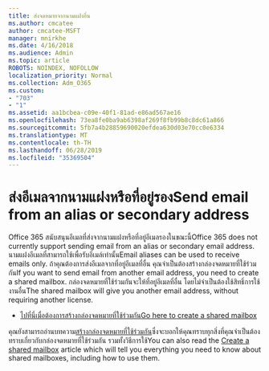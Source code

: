 ```yaml
---
title: ส่งจดหมายจากนามแฝงอื่น
ms.author: cmcatee
author: cmcatee-MSFT
manager: mnirkhe
ms.date: 4/16/2018
ms.audience: Admin
ms.topic: article
ROBOTS: NOINDEX, NOFOLLOW
localization_priority: Normal
ms.collection: Adm_O365
ms.custom:
- "703"
- "1"
ms.assetid: aa1bcbea-c09e-40f1-81ad-e86ad567ae16
ms.openlocfilehash: 73ea8fe0ba9ab6398af269f8fb99b8c8dc61a866
ms.sourcegitcommit: 5fb7a4b28859690020efdea630d03e70cc0e6334
ms.translationtype: MT
ms.contentlocale: th-TH
ms.lasthandoff: 06/28/2019
ms.locfileid: "35369504"
---
```

# <a name="send-email-from-an-alias-or-secondary-address"></a><span data-ttu-id="5d1a5-102">ส่งอีเมลจากนามแฝงหรือที่อยู่รอง</span><span class="sxs-lookup"><span data-stu-id="5d1a5-102">Send email from an alias or secondary address</span></span>

<span data-ttu-id="5d1a5-103">Office 365 สนับสนุนอีเมลที่ส่งจากนามแฝงหรือที่อยู่อีเมลรองในขณะนี้</span><span class="sxs-lookup"><span data-stu-id="5d1a5-103">Office 365 does not currently support sending email from an alias or secondary email address.</span></span> <span data-ttu-id="5d1a5-104">นามแฝงอีเมลที่สามารถใช้เพื่อรับอีเมล์เท่านั้น</span><span class="sxs-lookup"><span data-stu-id="5d1a5-104">Email aliases can be used to receive emails only.</span></span> <span data-ttu-id="5d1a5-105">ถ้าคุณต้องการส่งอีเมลจากที่อยู่อีเมลที่อื่น คุณจำเป็นต้องสร้างกล่องจดหมายที่ใช้ร่วมกัน</span><span class="sxs-lookup"><span data-stu-id="5d1a5-105">If you want to send email from another email address, you need to create a shared mailbox.</span></span> <span data-ttu-id="5d1a5-106">กล่องจดหมายที่ใช้ร่วมกันจะให้ที่อยู่อีเมลที่อื่น โดยไม่จำเป็นต้องใช้สิทธิ์การใช้งานอื่น</span><span class="sxs-lookup"><span data-stu-id="5d1a5-106">The shared mailbox will give you another email address, without requiring another license.</span></span>
  
- [<span data-ttu-id="5d1a5-107">ไปที่นี่เมื่อต้องการสร้างกล่องจดหมายที่ใช้ร่วมกัน</span><span class="sxs-lookup"><span data-stu-id="5d1a5-107">Go here to create a shared mailbox</span></span>](https://portal.office.com/AdminPortal/Home#/AssistedGuide/addemailoptions)

<span data-ttu-id="5d1a5-108">คุณยังสามารถอ่านบทความ[สร้างกล่องจดหมายที่ใช้ร่วมกัน](https://support.office.com/article/871a246d-3acd-4bba-948e-5de8be0544c9)ซึ่งจะบอกให้คุณทราบทุกสิ่งที่คุณจำเป็นต้องทราบเกี่ยวกับกล่องจดหมายที่ใช้ร่วมกัน รวมทั้งวิธีการใช้</span><span class="sxs-lookup"><span data-stu-id="5d1a5-108">You can also read the [Create a shared mailbox](https://support.office.com/article/871a246d-3acd-4bba-948e-5de8be0544c9) article which will tell you everything you need to know about shared mailboxes, including how to use them.</span></span>
